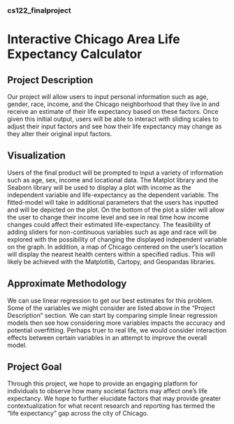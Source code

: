 ### cs122_finalproject

# **Interactive Chicago Area Life Expectancy Calculator**
## **Project Description**
Our project will allow users to input personal information such as age, gender, race, income, and the Chicago neighborhood that they live in and receive an estimate of their life expectancy based on these factors. Once given this initial output, users will be able to interact with sliding scales to adjust their input factors and see how their life expectancy may change as they alter their original input factors. 

## **Visualization** 
Users of the final product will be prompted to input a variety of information such as age, sex, income and locational data. The Matplot library and the Seaborn library will be used to display a plot with income as the independent variable and life-expectancy as the dependent variable. The fitted-model will take in additional parameters that the users has inputted and will be depicted on the plot. On the bottom of the plot a slider will allow the user to change their income level and see in real time how income changes could affect their estimated life-expectancy. The feasibility of adding sliders for non-continuous variables such as age and race will be explored with the possibility of changing the displayed independent variable on the graph. In addition, a map of Chicago centered on the user’s location will display the nearest health centers within a specified radius. This will likely be achieved with the Matplotlib, Cartopy, and Geopandas libraries.   

## **Approximate Methodology**
We can use linear regression to get our best estimates for this problem. Some of the variables we might consider are listed above in the “Project Description” section. We can start by comparing simple linear regression models then see how considering more variables impacts the accuracy and potential overfitting. Perhaps truer to real life, we would consider interaction effects between certain variables in an attempt to improve the overall model. 

## **Project Goal**
Through this project, we hope to provide an engaging platform for individuals to observe how many societal factors may affect one’s life expectancy. We hope to further elucidate factors that may provide greater contextualization for what recent research and reporting has termed the “life expectancy” gap across the city of Chicago.
